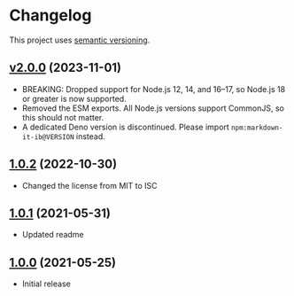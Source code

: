 # Changelog

This project uses [semantic versioning](https://semver.org/).

## [v2.0.0] (2023-11-01)

- BREAKING: Dropped support for Node.js 12, 14, and 16–17,
  so Node.js 18 or greater is now supported.
- Removed the ESM exports.
  All Node.js versions support CommonJS, so this should not matter.
- A dedicated Deno version is discontinued.
  Please import `npm:markdown-it-ib@VERSION` instead.

## [1.0.2] (2022-10-30)

- Changed the license from MIT to ISC

## [1.0.1] (2021-05-31)

- Updated readme

## [1.0.0] (2021-05-25)

- Initial release

[v2.0.0]: https://github.com/valtlai/markdown-it-ib/compare/1.0.2...v2.0.0
[1.0.2]: https://github.com/valtlai/markdown-it-ib/compare/1.0.1...1.0.2
[1.0.1]: https://github.com/valtlai/markdown-it-ib/compare/1.0.0...1.0.1
[1.0.0]: https://github.com/valtlai/markdown-it-ib/releases/tag/1.0.0
